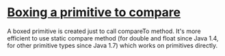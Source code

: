 # [Boxing a primitive to compare](https://spotbugs.readthedocs.io/en/latest/bugDescriptions.html#DM_BOXED_PRIMITIVE_FOR_COMPARE)

A boxed primitive is created just to call compareTo method. It's more efficient to use static compare method
  (for double and float since Java 1.4, for other primitive types since Java 1.7) which works on primitives directly.